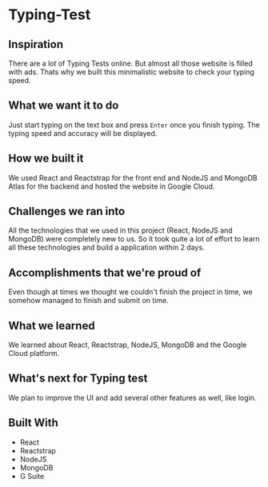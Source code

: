# Typing-Test

## Inspiration
There are a lot of Typing Tests online. But almost all those website is filled with ads. Thats why we built this minimalistic website to check your typing speed.

## What we want it to do
Just start typing on the text box and press ```Enter``` once you finish typing. The typing speed and accuracy will be displayed.

## How we built it
We used React and Reactstrap for the front end and NodeJS and MongoDB Atlas for the backend and hosted the website in Google Cloud.

## Challenges we ran into
All the technologies that we used in this project (React, NodeJS and MongoDB) were completely new to us. So it took quite a lot of effort to learn all these technologies and build a application within 2 days.

## Accomplishments that we're proud of
Even though at times we thought we couldn't finish the project in time, we somehow managed to finish and submit on time.

## What we learned
We learned about React, Reactstrap, NodeJS, MongoDB and the Google Cloud platform.
## What's next for Typing test
We plan to improve the UI and add several other features as well, like login.
## Built With
- React
- Reactstrap
- NodeJS
- MongoDB
- G Suite

